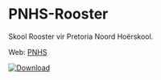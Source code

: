 # PNHS-Rooster
Skool Rooster vir Pretoria Noord Hoërskool.

Web: [PNHS](http://pnhs.co.za/)

<a href="https://play.google.com/store/apps/details?id=com.adriaanboshoff.pnhsrooster">
  <img src="http://i.imgur.com/qoGP19r.png" alt="Download">